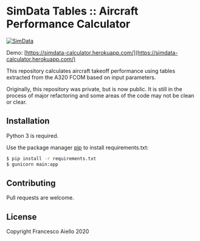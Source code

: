 # SimData Tables :: Aircraft Performance Calculator

[![SimData](https://circleci.com/gh/FrancescoAiello01/simdata-tables.svg?style=svg)](https://app.circleci.com/pipelines/github/FrancescoAiello01/simdata-tables)

Demo: [https://simdata-calculator.herokuapp.com/](https://simdata-calculator.herokuapp.com/)


This repository calculates aircraft takeoff performance using tables extracted from the A320 FCOM based on input parameters.

Originally, this repository was private, but is now public. It is still in the process of major refactoring and some areas of the code may not be clean or clear.

## Installation

Python 3 is required.

Use the package manager [pip](https://pip.pypa.io/en/stable/) to install requirements.txt:

```bash
$ pip install -r requirements.txt
$ gunicorn main:app
```

## Contributing

Pull requests are welcome.

## License

Copyright Francesco Aiello 2020
